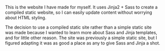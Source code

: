 This is the website I have made for myself. It uses Jinja2 + Sass to create a compiled static website, so I can easily update content without worrying about HTML styling.

The decision to use a compiled static site rather than a simple static site was made because I wanted to learn more about Sass and Jinja templates, and for little other reason. The site was previously a simple static site, but I figured adapting it was as good a place as any to give Sass and Jinja a shot.
